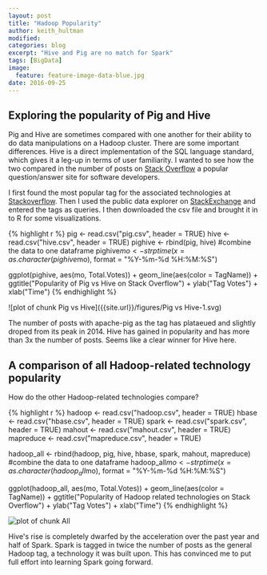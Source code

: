```yaml
---
layout: post
title: "Hadoop Popularity"
author: keith_hultman
modified:
categories: blog
excerpt: "Hive and Pig are no match for Spark"
tags: [BigData]
image:
  feature: feature-image-data-blue.jpg
date: 2016-09-25
---
```






## Exploring the popularity of Pig and Hive

Pig and Hive are sometimes compared with one another for their ability to do data manipulations on a Hadoop cluster. There are some important differences. Hive is a direct implementation of the SQL language standard, which gives it a leg-up in terms of user familiarity. I wanted to see how the two compared in the number of posts on [Stack Overflow](http://stackoverflow.com/) a popular question/answer site for software developers. 

I first found the most popular tag for the associated technologies at [Stackoverflow](http://stackoverflow.com/tags). Then I used the public data explorer on [StackExchange](http://data.stackexchange.com/stackoverflow/query/440749/anonymous-feedback-votes-over-time-on-a-specific-tag?tagname=ocaml&ref=survey-2016#graph) and entered the tags as queries. I then downloaded the csv file and brought it in to R for some visualizations. 



{% highlight r %}
pig <- read.csv("pig.csv", header = TRUE)
hive <- read.csv("hive.csv", header = TRUE)
pighive <- rbind(pig, hive) #combine the data to one dataframe
pighive$mo <- strptime(x = as.character(pighive$mo), format = "%Y-%m-%d %H:%M:%S")

ggplot(pighive, aes(mo, Total.Votes)) +
  geom_line(aes(color = TagName)) + 
  ggtitle("Popularity of Pig vs Hive on Stack Overflow") +
  ylab("Tag Votes") +
  xlab("Time")
{% endhighlight %}

![plot of chunk Pig vs Hive]({{site.url}}/figures/Pig vs Hive-1.svg)

The number of posts with apache-pig as the tag has plataeued and slightly droped from its peak in 2014. Hive has gained in popularity and has more than 3x the number of posts. Seems like a clear winner for Hive here.  

## A comparison of all Hadoop-related technology popularity

How do the other Hadoop-related technologies compare? 


{% highlight r %}
hadoop <- read.csv("hadoop.csv", header = TRUE)
hbase <- read.csv("hbase.csv", header = TRUE)
spark <- read.csv("spark.csv", header = TRUE)
mahout <- read.csv("mahout.csv", header = TRUE)
mapreduce <- read.csv("mapreduce.csv", header = TRUE)

hadoop_all <- rbind(hadoop, pig, hive, hbase, spark, mahout, mapreduce) #combine the data to one dataframe
hadoop_all$mo <- strptime(x = as.character(hadoop_all$mo), format = "%Y-%m-%d %H:%M:%S")

ggplot(hadoop_all, aes(mo, Total.Votes)) +
  geom_line(aes(color = TagName)) + 
  ggtitle("Popularity of Hadoop related technologies on Stack Overflow") +
  ylab("Tag Votes") +
  xlab("Time")
{% endhighlight %}

![plot of chunk All]({{site.url}}/figures/All-1.svg)

Hive's rise is completely dwarfed by the acceleration over the past year and half of Spark. Spark is tagged in twice the number of posts as the general Hadoop tag, a technology it was built upon. This has convinced me to put full effort into learning Spark going forward. 

